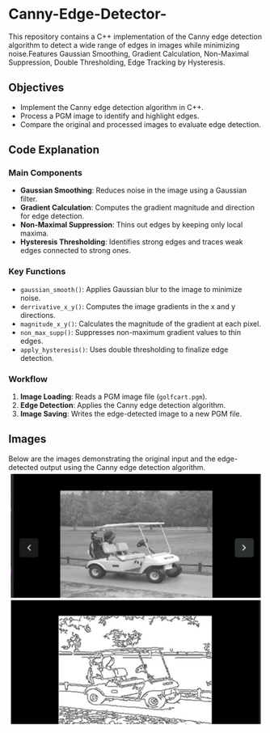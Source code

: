 # Canny-Edge-Detector-
This repository contains a C++ implementation of the Canny edge detection algorithm to detect a wide range of edges in images while minimizing noise.Features Gaussian Smoothing, Gradient Calculation, Non-Maximal Suppression, Double Thresholding, Edge Tracking by Hysteresis.

## Objectives
- Implement the Canny edge detection algorithm in C++.
- Process a PGM image to identify and highlight edges.
- Compare the original and processed images to evaluate edge detection.

## Code Explanation

### Main Components
- **Gaussian Smoothing**: Reduces noise in the image using a Gaussian filter.
- **Gradient Calculation**: Computes the gradient magnitude and direction for edge detection.
- **Non-Maximal Suppression**: Thins out edges by keeping only local maxima.
- **Hysteresis Thresholding**: Identifies strong edges and traces weak edges connected to strong ones.

### Key Functions
- `gaussian_smooth()`: Applies Gaussian blur to the image to minimize noise.
- `derrivative_x_y()`: Computes the image gradients in the x and y directions.
- `magnitude_x_y()`: Calculates the magnitude of the gradient at each pixel.
- `non_max_supp()`: Suppresses non-maximum gradient values to thin edges.
- `apply_hysteresis()`: Uses double thresholding to finalize edge detection.

### Workflow
1. **Image Loading**: Reads a PGM image file (`golfcart.pgm`).
2. **Edge Detection**: Applies the Canny edge detection algorithm.
3. **Image Saving**: Writes the edge-detected image to a new PGM file.
## Images
Below are the images demonstrating the original input and the edge-detected output using the Canny edge detection algorithm.
![Edge Detected Golf Cart](./Golfcart_Edge_Detection.png)
